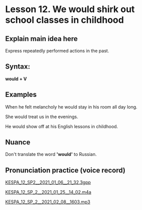 # Lesson 12. We would shirk out school classes in childhood

## Explain main idea here

Express repeatedly performed actions in the past.  


## Syntax:

**would + V**  



## Examples

When he felt melancholy he would stay in his room all day long.  

She would treat us in the evenings.  

He would show off at his English lessons in childhood.  


## Nuance

Don't translate the word **'would'** to Russian.


## Pronunciation practice (voice record)

[KESPA_12_SP2__2021_01_06__21_32.3gpp](https://mega.nz/file/BltlXACb#74PYvAzsAmdBWORSHquytsnSd-uCa0wPy0tBzC8RHIc)

[KESPA_12_SP_2__2021_01_25__14_02.m4a](https://mega.nz/file/AlMxSQSJ#8oLLSEl-wGgiK7e-SbSP6OlgTPDkrgcpUwjwm-dsHs0)

[KESPA_12_SP_2__2021_02_08__1603.mp3](https://mega.nz/file/g9dT1IAS#1yWPxhqN8TTVZUhnzSNegZ6tU37IXraJmZbxJPPel0k)
